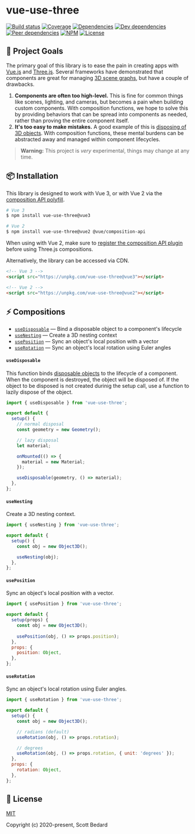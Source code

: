 # vue-use-three

[![Build status](https://img.shields.io/github/workflow/status/scottbedard/vue-use-three/Test)](https://github.com/scottbedard/vue-use-three/actions)
[![Coverage](https://img.shields.io/codecov/c/github/scottbedard/vue-use-three)](https://codecov.io/gh/scottbedard/vue-use-three)
[![Dependencies](https://david-dm.org/scottbedard/vue-use-three/status.svg)](https://david-dm.org/scottbedard/vue-use-three)
[![Dev dependencies](https://david-dm.org/scottbedard/vue-use-three/dev-status.svg)](https://david-dm.org/scottbedard/vue-use-three?type=dev)
[![Peer dependencies](https://david-dm.org/scottbedard/vue-use-three/peer-status.svg)](https://david-dm.org/scottbedard/vue-use-three?type=peer)
[![NPM](https://img.shields.io/npm/v/vue-use-three)](https://www.npmjs.com/package/vue-use-three)
[![License](https://img.shields.io/badge/license-MIT-blue)](https://github.com/scottbedard/vue-use-three/blob/master/LICENSE)

## 🚀 Project Goals

The primary goal of this library is to ease the pain in creating apps with [Vue.js](https://vuejs.org/) and [Three.js](https://threejs.org/). Several frameworks have demonstrated that components are great for managing [3D scene graphs](https://threejsfundamentals.org/threejs/lessons/threejs-scenegraph.html), but have a couple of drawbacks.

1. **Components are often too high-level.** This is fine for common things like scenes, lighting, and cameras, but becomes a pain when building custom components. With composition functions, we hope to solve this by providing behaviors that can be spread into components as needed, rather than proving the entire component itself.
2. **It's too easy to make mistakes.** A good example of this is [disposing of 3D objects](https://threejs.org/docs/#manual/en/introduction/How-to-dispose-of-objects). With composition functions, these mental burdens can be abstracted away and managed within component lifecycles.

> **Warning:** This project is _very_ experimental, things may change at any time.

## 📦 Installation

This library is designed to work with Vue 3, or with Vue 2 via the [composition API polyfill](https://github.com/vuejs/composition-api).

```bash
# Vue 3
$ npm install vue-use-three@vue3

# Vue 2
$ npm install vue-use-three@vue2 @vue/composition-api
```

When using with Vue 2, make sure to [register the composition API plugin](https://github.com/vuejs/composition-api#usage) before using Three.js compositions.

Alternatively, the library can be accessed via CDN.

```html
<!-- Vue 3 -->
<script src="https://unpkg.com/vue-use-three@vue3"></script> 

<!-- Vue 2 -->
<script src="https://unpkg.com/vue-use-three@vue2"></script>
```

## ⚡ Compositions

- [`useDisposable`](#usedisposable) — Bind a disposable object to a component's lifecycle
- [`useNesting`](#usenesting) — Create a 3D nesting context
- [`usePosition`](#useposition) — Sync an object's local position with a vector
- [`useRotation`](#userotation) — Sync an object's local rotation using Euler angles

#### `useDisposable`

This function binds [disposable objects](https://threejs.org/docs/#manual/en/introduction/How-to-dispose-of-objects) to the lifecycle of a component. When the component is destroyed, the object will be disposed of. If the object to be disposed is not created durinig the setup call, use a function to lazily dispose of the object.

```js
import { useDisposable } from 'vue-use-three';

export default {
  setup() {
    // normal disposal
    const geometry = new Geometry();

    // lazy disposal
    let material;

    onMounted(() => {
      material = new Material;
    });

    useDisposable(geometry, () => material);
  },
};
```

#### `useNesting`

Create a 3D nesting context.

```js
import { useNesting } from 'vue-use-three';

export default {
  setup() {
    const obj = new Object3D();

    useNesting(obj);
  },
};
```

#### `usePosition`

Sync an object's local position with a vector.

```js
import { usePosition } from 'vue-use-three';

export default {
  setup(props) {
    const obj = new Object3D();
    
    usePosition(obj, () => props.position);
  },
  props: {
    position: Object,
  },
};
```

#### `useRotation`

Sync an object's local rotation using Euler angles.

```js
import { useRotation } from 'vue-use-three';

export default {
  setup() {
    const obj = new Object3D();

    // radians (default)
    useRotation(obj, () => props.rotation);

    // degrees
    useRotation(obj, () => props.rotation, { unit: 'degrees' });
  },
  props: {
    rotation: Object,
  },
};
```

## 📄 License

[MIT](https://github.com/scottbedard/vue-use-three/blob/master/LICENSE)

Copyright (c) 2020-present, Scott Bedard
